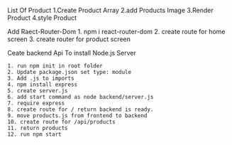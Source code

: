List Of Product
    1.Create Product Array
    2.add Products Image
    3.Render Product
    4.style Product

Add Raect-Router-Dom 
    1. npm i react-router-dom
    2. create route for home screen
    3. create router for product screen
   
Ceate backend Api To install Node.js Server

    1. run npm init in root folder
    2. Update package.json set type: module
    3. Add .js to imports
    4. npm install express
    5. create server.js
    6. add start command as node backend/server.js
    7. require express
    8. create route for / return backend is ready.
    9. move products.js from frontend to backend
    10. create route for /api/products
    11. return products
    12. run npm start